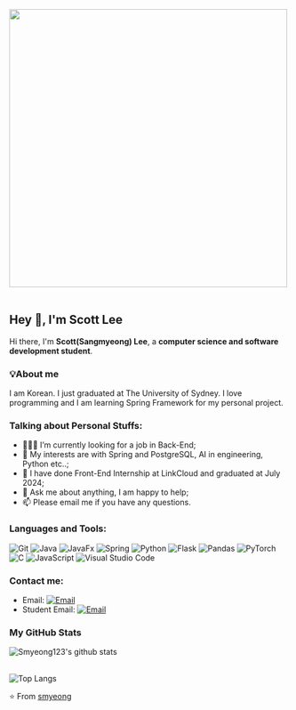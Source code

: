 <img src="https://github.com/Anmol-Baranwal/Cool-GIFs-For-GitHub/assets/74038190/0c7eb6ed-663b-4ce4-bfbd-18239a38ba1b" width="500">
<br><br>

## Hey 👋, I'm Scott Lee

Hi there, I'm **Scott(Sangmyeong) Lee**, a **computer science and software development student**.

### 💡About me
I am Korean. I just graduated at The University of Sydney.
I love programming and I am learning Spring Framework for my personal project.

### Talking about Personal Stuffs:

- 👨🏽‍💻 I’m currently looking for a job in Back-End; 
- 🤔 My interests are with Spring and PostgreSQL, AI in engineering, Python etc..;
- 💼 I have done Front-End Internship at LinkCloud and graduated at July 2024;
- 💬 Ask me about anything, I am happy to help;
- 📫 Please email me if you have any questions.

### Languages and Tools:

![Git](https://img.shields.io/badge/Git-F05032?style=flat-square&logo=Git&logoColor=white)
![Java](https://img.shields.io/badge/java-%23ED8B00.svg?style=flat-square&logo=openjdk&logoColor=white)
![JavaFx](https://img.shields.io/badge/javafx-%23FF0000.svg?style=flat-square&logo=javafx&logoColor=white)
![Spring](https://img.shields.io/badge/spring-%236DB33F.svg?style=flat-square&logo=spring&logoColor=white)
![Python](https://img.shields.io/badge/Python-3776AB?style=flat-square&logo=Python&logoColor=white)
![Flask](https://img.shields.io/badge/flask-%23000.svg?style=flat-square&logo=flask&logoColor=white)
![Pandas](https://img.shields.io/badge/pandas-%23150458.svg?style=flat-square&logo=pandas&logoColor=white)
![PyTorch](https://img.shields.io/badge/PyTorch-%23EE4C2C.svg?style=flat-square&logo=PyTorch&logoColor=white)
![C](https://img.shields.io/badge/c-%2300599C.svg?style=flat-square&logo=c&logoColor=white)
![JavaScript](https://img.shields.io/badge/JavaScript-F7DF1E?style=flat-square&logo=JavaScript&logoColor=white)
![Visual Studio Code](https://img.shields.io/badge/Visual_Studio_Code-007ACC?style=flat-square&logo=Visual-Studio-Code&logoColor=white)

### Contact me:

- Email: [![Email](https://img.shields.io/badge/sangmyeonglee123@gmail.com-D14836?style=flat-square&logo=gmail&logoColor=white)](mailto:sangmyeonglee123@gmail.com)
- Student Email: [![Email](https://img.shields.io/badge/slee4736@uni.sydney.edu.au-D14836?style=flat-square&logo=outlook&logoColor=white)](mailto:slee4736@uni.sydney.edu.au)

### My GitHub Stats

![Smyeong123's github stats](https://github-readme-stats.vercel.app/api?username=smyeong123&show_icons=true&title_color=fff&icon_color=79ff97&text_color=9f9f9f&bg_color=151515)
<br><br>

![Top Langs](https://github-readme-stats.vercel.app/api/top-langs/?username=smyeong123&layout=donut&size_weight=0.5&count_weight=0.53&show_icons=true&title_color=fff&icon_color=79ff97&text_color=9f9f9f&bg_color=151515)


⭐️ From [smyeong](https://github.com/smyeong123)
